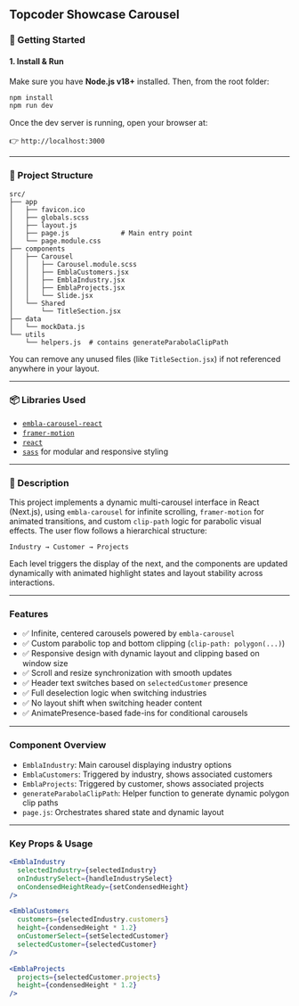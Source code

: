 ## Topcoder Showcase Carousel

### 🚀 Getting Started

#### 1. Install & Run

Make sure you have **Node.js v18+** installed. Then, from the root folder:

```bash
npm install
npm run dev
```

Once the dev server is running, open your browser at:

👉 `http://localhost:3000`

---

### 📁 Project Structure

```
src/
├── app
│   ├── favicon.ico
│   ├── globals.scss
│   ├── layout.js
│   ├── page.js             # Main entry point
│   └── page.module.css
├── components
│   ├── Carousel
│   │   ├── Carousel.module.scss
│   │   ├── EmblaCustomers.jsx
│   │   ├── EmblaIndustry.jsx
│   │   ├── EmblaProjects.jsx
│   │   └── Slide.jsx
│   └── Shared
│       └── TitleSection.jsx
├── data
│   └── mockData.js
└── utils
    └── helpers.js  # contains generateParabolaClipPath
```

You can remove any unused files (like `TitleSection.jsx`) if not referenced anywhere in your layout.

---

### 📦 Libraries Used

* [`embla-carousel-react`](https://www.embla-carousel.com/)
* [`framer-motion`](https://www.framer.com/motion/)
* [`react`](https://reactjs.org/)
* [`sass`](https://sass-lang.com/) for modular and responsive styling

---

### 🧩 Description

This project implements a dynamic multi-carousel interface in React (Next.js), using `embla-carousel` for infinite scrolling, `framer-motion` for animated transitions, and custom `clip-path` logic for parabolic visual effects. The user flow follows a hierarchical structure:

```
Industry → Customer → Projects
```

Each level triggers the display of the next, and the components are updated dynamically with animated highlight states and layout stability across interactions.

---

### Features

* ✅ Infinite, centered carousels powered by `embla-carousel`
* ✅ Custom parabolic top and bottom clipping (`clip-path: polygon(...)`)
* ✅ Responsive design with dynamic layout and clipping based on window size
* ✅ Scroll and resize synchronization with smooth updates
* ✅ Header text switches based on `selectedCustomer` presence
* ✅ Full deselection logic when switching industries
* ✅ No layout shift when switching header content
* ✅ AnimatePresence-based fade-ins for conditional carousels

---

### Component Overview

* `EmblaIndustry`: Main carousel displaying industry options
* `EmblaCustomers`: Triggered by industry, shows associated customers
* `EmblaProjects`: Triggered by customer, shows associated projects
* `generateParabolaClipPath`: Helper function to generate dynamic polygon clip paths
* `page.js`: Orchestrates shared state and dynamic layout

---

### Key Props & Usage

```jsx
<EmblaIndustry
  selectedIndustry={selectedIndustry}
  onIndustrySelect={handleIndustrySelect}
  onCondensedHeightReady={setCondensedHeight}
/>

<EmblaCustomers
  customers={selectedIndustry.customers}
  height={condensedHeight * 1.2}
  onCustomerSelect={setSelectedCustomer}
  selectedCustomer={selectedCustomer}
/>

<EmblaProjects
  projects={selectedCustomer.projects}
  height={condensedHeight * 1.2}
/>

